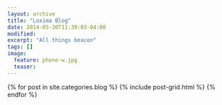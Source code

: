 ```yaml
---
layout: archive
title: "Loxima Blog"
date: 2014-05-30T11:39:03-04:00
modified:
excerpt: "All things beacon"
tags: []
image:
  feature: phone-w.jpg
  teaser:
---
```


<div class="tiles">
{% for post in site.categories.blog %}
  {% include post-grid.html %}
{% endfor %}
</div><!-- /.tiles -->

